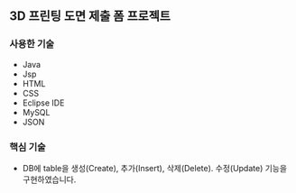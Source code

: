 <h2>3D 프린팅 도면 제출 폼 프로젝트</h2>


<h3>사용한 기술</h3>
<ul>
  <li>Java</li>
  <li>Jsp</li>
  <li>HTML</li>
  <li>CSS</li>
  <li>Eclipse IDE</li>
  <li>MySQL</li>
  <li>JSON</li>
</ul>


<h3>핵심 기술</h3>
<ul>
  <li>DB에 table을 생성(Create), 추가(Insert), 삭제(Delete). 수정(Update) 기능을 구현하였습니다.</li>
</ul>
